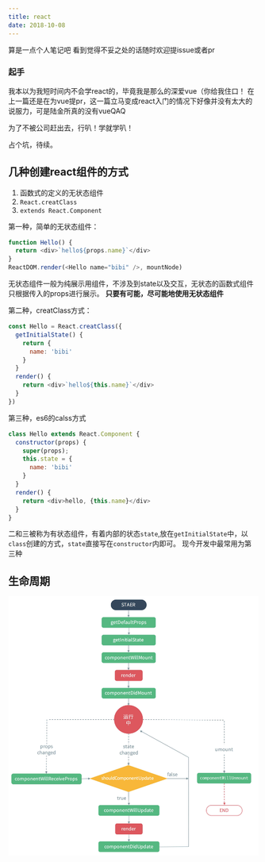 ```yaml
---
title: react
date: 2018-10-08
---
```



算是一点个人笔记吧
看到觉得不妥之处的话随时欢迎提issue或者pr

<!--more-->

### 起手
我本以为我短时间内不会学react的，毕竟我是那么的深爱vue（你给我住口！
在上一篇还是在为vue提pr，这一篇立马变成react入门的情况下好像并没有太大的说服力，可是陆金所真的没有vueQAQ

为了不被公司赶出去，行叭！学就学叭！

占个坑，待续。


## 几种创建react组件的方式
1. 函数式的定义的无状态组件
2. `React.creatClass`
3. `extends React.Component`

第一种，简单的无状态组件：
```javascript
function Hello() {
  return <div>`hello${props.name}`</div>
}
ReactDOM.render(<Hello name="bibi" />, mountNode)
```
无状态组件一般为纯展示用组件，不涉及到state以及交互，无状态的函数式组件只根据传入的props进行展示。
**只要有可能，尽可能地使用无状态组件**

第二种，creatClass方式：
```javascript
const Hello = React.creatClass({
  getInitialState() {
    return {
      name: 'bibi'
    }
  }
  render() {
    return <div>`hello${this.name}`</div>
  }
})
```

第三种，es6的calss方式
```javascript
class Hello extends React.Component {
  constructor(props) {
    super(props);
    this.state = {
      name: 'bibi'
    }
  }
  render() {
    return <div>hello, {this.name}</div>  
  }
}
```
二和三被称为有状态组件，有着内部的状态`state`,放在`getInitialState`中，以`class`创建的方式，`state`直接写在`constructor`内即可。
现今开发中最常用为第三种


## 生命周期
![react](../imgs/React-life-cycle.jpg)

<!--## state和props-->
